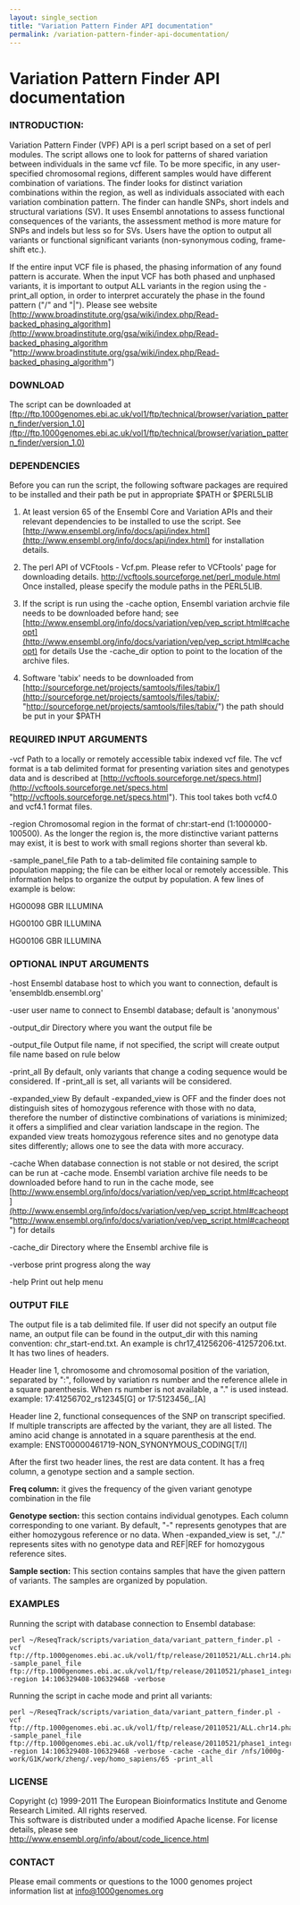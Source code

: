 ```yaml
---
layout: single_section
title: "Variation Pattern Finder API documentation"
permalink: /variation-pattern-finder-api-documentation/
---
```


# Variation Pattern Finder API documentation

### INTRODUCTION:

Variation Pattern Finder (VPF) API is a perl script based on a set of perl modules. The script allows one to look for patterns of shared variation between individuals in the same vcf file.  To be more specific, in any user-specified chromosomal regions, different samples would have different combination of variations.  The finder looks for distinct variation combinations within the region, as well as individuals associated with each variation  combination pattern. The finder can handle SNPs, short indels and structural variations (SV). It uses Ensembl annotations to assess  functional consequences of the variants, the assessment method is more mature for SNPs and indels but less so for SVs.  Users have the option to output all variants or functional significant variants (non-synonymous coding, frame-shift etc.).

If the entire input VCF file is phased, the phasing information of any found pattern is accurate. When the input VCF has both phased and unphased variants, it is important to output ALL variants in the region using the -print_all option, in order to interpret accurately the phase in the found pattern ("/" and "\|").  Please see website [http://www.broadinstitute.org/gsa/wiki/index.php/Read-backed_phasing_algorithm](http://www.broadinstitute.org/gsa/wiki/index.php/Read-backed_phasing_algorithm "http://www.broadinstitute.org/gsa/wiki/index.php/Read-backed_phasing_algorithm")

### DOWNLOAD

The script can be downloaded at [ftp://ftp.1000genomes.ebi.ac.uk/vol1/ftp/technical/browser/variation_pattern_finder/version_1.0](ftp://ftp.1000genomes.ebi.ac.uk/vol1/ftp/technical/browser/variation_pattern_finder/version_1.0)

### DEPENDENCIES

Before you can run the script, the following software packages are required to be installed and their path be put in appropriate $PATH or $PERL5LIB

1.  At least version 65 of the Ensembl Core and Variation APIs and their relevant dependencies to be installed to use the script. See [http://www.ensembl.org/info/docs/api/index.html](http://www.ensembl.org/info/docs/api/index.html) for installation details.

2.  The perl API of VCFtools - Vcf.pm.  Please refer to VCFtools' page for downloading details.  http://vcftools.sourceforge.net/perl_module.html  Once installed, please specify the module paths in the PERL5LIB.

3.  If the script is run using the -cache option, Ensembl variation archvie file needs to be downloaded before hand; see [http://www.ensembl.org/info/docs/variation/vep/vep_script.html#cacheopt](http://www.ensembl.org/info/docs/variation/vep/vep_script.html#cacheopt) for details  Use the -cache_dir option to point to the location of the archive files.

4.  Software 'tabix' needs to be downloaded from [http://sourceforge.net/projects/samtools/files/tabix/](http://sourceforge.net/projects/samtools/files/tabix/; "http://sourceforge.net/projects/samtools/files/tabix/") the path should be put in your $PATH

### REQUIRED INPUT ARGUMENTS

 -vcf Path to a locally or remotely accessible tabix indexed vcf file. The vcf format is a tab delimited format for presenting variation sites and  genotypes data and is described at [http://vcftools.sourceforge.net/specs.html](http://vcftools.sourceforge.net/specs.html "http://vcftools.sourceforge.net/specs.html"). This tool takes both vcf4.0 and vcf4.1 format  files.

-region Chromosomal region in the format of chr:start-end (1:1000000-100500). As the longer the region is, the more distinctive variant  patterns may exist, it is best to work with small regions shorter than several kb.  

-sample_panel_file Path to a tab-delimited file containing sample to population mapping; the file can be either local or remotely accessible. This information  helps to organize the output by population.  A few lines of example is below:

HG00098 GBR     ILLUMINA

HG00100 GBR     ILLUMINA

HG00106 GBR     ILLUMINA

### OPTIONAL INPUT ARGUMENTS

-host Ensembl database host to which you want to connection, default is 'ensembldb.ensembl.org'

-user user name to connect to Ensembl database; default is 'anonymous'

-output_dir Directory where you want the output file be 

-output_file Output file name, if not specified, the script will create output file name based on rule below 

-print_all By default, only variants that change a coding sequence would be considered. If -print_all is set, all variants will be considered. 

-expanded_view By default -expanded_view is OFF and the finder does not distinguish sites of homozygous reference with those with no data,  therefore the number of distinctive combinations of variations is minimized; it offers a simplified and clear variation landscape  in the region. The expanded view treats homozygous reference sites and no genotype data sites differently; allows one to see the  data with more accuracy. 

-cache When database connection is not stable or not desired, the script can be run at -cache mode.  Ensembl variation archive file needs  to be downloaded before hand to run in the cache mode, see [http://www.ensembl.org/info/docs/variation/vep/vep_script.html#cacheopt](http://www.ensembl.org/info/docs/variation/vep/vep_script.html#cacheopt "http://www.ensembl.org/info/docs/variation/vep/vep_script.html#cacheopt") for details

-cache_dir Directory where the Ensembl archive file is

-verbose print progress along the way

-help Print out help menu

### OUTPUT FILE

The output file is a tab delimited file. If user did not specify an output file name, an output file can be found in the output_dir with this naming convention: chr_start-end.txt.  An example is chr17_41256206-41257206.txt.  It has two lines of headers.

Header line 1, chromosome and chromosomal position of the variation, separated by ":", followed by variation rs number and the reference allele in a  square parenthesis.  When rs number is not available, a "." is used instead. example: 17:41256702_rs12345[G] or 17:5123456_.[A] 

Header line 2, functional consequences of the SNP on transcript specified. If multiple transcripts are affected by the variant, they are all  listed. The amino acid change is annotated in a square parenthesis at the end. example: ENST00000461719-NON_SYNONYMOUS_CODING[T/I]

After the first two header lines, the rest are data content. It has a freq column, a genotype section and a sample section.  

**Freq column:** it gives the frequency of the given variant genotype combination in the file

**Genotype section:** this section contains individual genotypes. Each column corresponding to one variant.   By default, "-" represents genotypes that are either homozygous reference or no data. When -expanded_view is set, "./." represents  sites with no genotype data and REF\|REF for homozygous reference sites.  

**Sample section:** This section contains samples that have the given pattern of variants. The samples are organized by population. 

### EXAMPLES

Running the script with database connection to Ensembl database:

    perl ~/ReseqTrack/scripts/variation_data/variant_pattern_finder.pl -vcf ftp://ftp.1000genomes.ebi.ac.uk/vol1/ftp/release/20110521/ALL.chr14.phase1_integrated_calls.20101123.snps_indels_svs.genotypes.vcf.gz -sample_panel_file ftp://ftp.1000genomes.ebi.ac.uk/vol1/ftp/release/20110521/phase1_integrated_calls.20101123.ALL.panel -region 14:106329408-106329468 -verbose

Running the script in cache mode and print all variants:

    perl ~/ReseqTrack/scripts/variation_data/variant_pattern_finder.pl -vcf ftp://ftp.1000genomes.ebi.ac.uk/vol1/ftp/release/20110521/ALL.chr14.phase1_integrated_calls.20101123.snps_indels_svs.genotypes.vcf.gz -sample_panel_file ftp://ftp.1000genomes.ebi.ac.uk/vol1/ftp/release/20110521/phase1_integrated_calls.20101123.ALL.panel -region 14:106329408-106329468 -verbose -cache -cache_dir /nfs/1000g-work/G1K/work/zheng/.vep/homo_sapiens/65 -print_all

### LICENSE

Copyright (c) 1999-2011 The European Bioinformatics Institute and Genome Research Limited.  All rights reserved.  
This software is distributed under a modified Apache license. For license details, please see  
http://www.ensembl.org/info/about/code_licence.html

### CONTACT

Please email comments or questions to the 1000 genomes project information  list at <info@1000genomes.org>
